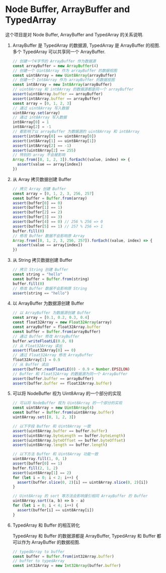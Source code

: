 # Node Buffer, ArrayBuffer and TypedArray

这个项目是对 Node Buffer, ArrayBuffer and TypedArray 的关系说明.

1. ArrayBuffer 是 TypedArray 的数据源, TypedArray 是 ArrayBuffer 的视图. 多个 TypedArray 可以共享同一个 ArrayBuffer.

   ```js
   // 创建一个4字节的 ArrayBuffer 作为数据源
   const arrayBuffer = new ArrayBuffer(4)
   // 创建一个 Uint8Array 作为 arrayBuffer 的数据视图
   const uint8Array = new Uint8Array(arrayBuffer)
   // 创建一个 Int8Array 作为 arrayBuffer 的数据视图
   const int8Array = new Int8Array(arrayBuffer)
   // uint8Array 和 int8Array 的数据源都是同一个 arrayBuffer
   assert(uint8Array.buffer == arrayBuffer)
   assert(int8Array.buffer == arrayBuffer)
   const array = [0, 1, 2, 3]
   // 通过 uint8Array 写入数据
   uint8Array.set(array)
   // 通过 int8Array 写入数据
   int8Array[0] = 1
   int8Array[2] = -1
   // 都影响了以 arrayBuffer 为数据源的 uint8Array 和 int8Array
   assert(int8Array[0] == uint8Array[0])
   assert(int8Array[1] == uint8Array[1])
   assert(int8Array[2] == -1)
   assert(uint8Array[2] == 255)
   // 特别的 array 不会被影响
   Array.from([0, 1, 2, 3]).forEach((value, index) => {
     assert(value == array[index])
   })
   ```

2. 从 Array 拷贝数据创建 Buffer

   ```js
   // 拷贝 Array 创建 Buffer
   const array = [0, 1, 2, 3, 256, 257]
   const buffer = Buffer.from(array)
   assert(buffer[0] == 0)
   assert(buffer[1] == 1)
   assert(buffer[2] == 2)
   assert(buffer[3] == 3)
   assert(buffer[4] == 0) // 256 % 256 => 0
   assert(buffer[5] == 1) // 257 % 256 => 1
   buffer.fill(0)
   // 修改 Buffer 数据不会影响原 Array
   Array.from([0, 1, 2, 3, 256, 257]).forEach((value, index) => {
     assert(value == array[index])
   })
   ```

3. 从 String 拷贝数据创建 Buffer

   ```js
   // 拷贝 String 创建 Buffer
   const string = "hello"
   const buffer = Buffer.from(string)
   buffer.fill(0)
   // 修改 Buffer 数据不会影响原 String
   assert(string == "hello")
   ```

4. 以 ArrayBuffer 为数据源创建 Buffer

   ```js
   // 以 ArrayBuffer 为数据源创建 Buffer
   const array = [0.1, 0.2, 0.3, 0.4]
   const float32Array = new Float32Array(array)
   const arrayBuffer = float32Array.buffer
   const buffer = Buffer.from(arrayBuffer)
   // 通过 Buffer 修改 ArrayBuffer
   buffer.writeFloatLE(0.0, 0)
   // 从 Float32Array 读出
   assert(float32Array[0] == 0)
   // 通过 Float32Array 修改 ArrayBuffer
   float32Array[1] = 0.9
   // 从 Buffer 读出
   assert(buffer.readFloatLE(0) - 0.9 < Number.EPSILON)
   // Buffer 和 Float32Array 的数据源为同一个 ArrayBuffer
   assert(buffer.buffer == arrayBuffer)
   assert(buffer.buffer == float32Array.buffer)
   ```

5. 可以将 NodeBuffer 视为 Uint8Array 的一个部分的实现

   ```js
   // 可以将 NodeBuffer 视为 Uint8Array 的一个部分的实现
   const uint8Array = new Uint8Array(4)
   const buffer = Buffer.from(uint8Array.buffer)
   uint8Array.set([0, 1, 2, 3])

   // 以下字段 Buffer 和 Uint8Array 一致
   assert(uint8Array.buffer == buffer.buffer)
   assert(uint8Array.byteLength == buffer.byteLength)
   assert(uint8Array.byteOffset == buffer.byteOffset)
   assert(uint8Array.length == buffer.length)

   // 以下方法 Buffer 和 Uint8Array 功能一致
   uint8Array.fill(1, 0, 1)
   assert(buffer[0] == 1)
   buffer.fill(2, 1, 2)
   assert(uint8Array[1] == 2)
   for (let i = 0; i < 2; i++) {
     assert(buffer.slice(0, 2)[i] == uint8Array.slice(0, 2)[i])
   }

   // Uint8Array 的 sort 等方法会影响援引相同 ArrayBuffer 的 Buffer
   uint8Array.sort((a, b) => b - a)
   for (let i = 0; i < 4; i++) {
     assert(buffer[i] == uint8Array[i])
   }
   ```

6. TypedArray 和 Buffer 的相互转化

   TypedArray 和 Buffer 的数据源都是 ArrayBuffer, TypedArray 和 Buffer 都可以作为 ArrayBuffer 的数据视图.

   ```js
   // typedArray to buffer
   const buffer = Buffer.from(int32Array.buffer)
   // buffer to typedArray
   const int32Array = new Int32Array(buffer.buffer)
   ```
